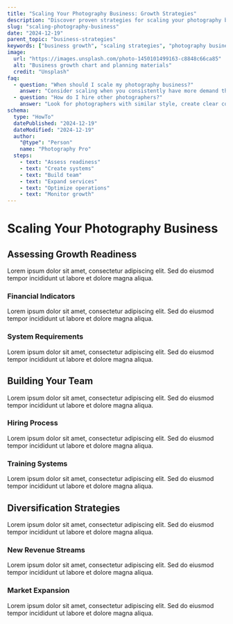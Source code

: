 ```yaml
---
title: "Scaling Your Photography Business: Growth Strategies"
description: "Discover proven strategies for scaling your photography business, including hiring, automation, diversification, and sustainable growth practices."
slug: "scaling-photography-business"
date: "2024-12-19"
parent_topic: "business-strategies"
keywords: ["business growth", "scaling strategies", "photography business", "business expansion", "hiring photographers"]
image:
  url: "https://images.unsplash.com/photo-1450101499163-c8848c66ca85"
  alt: "Business growth chart and planning materials"
  credit: "Unsplash"
faq:
  - question: "When should I scale my photography business?"
    answer: "Consider scaling when you consistently have more demand than capacity, strong financial foundation, and systems in place."
  - question: "How do I hire other photographers?"
    answer: "Look for photographers with similar style, create clear contracts, provide training, and maintain quality control standards."
schema:
  type: "HowTo"
  datePublished: "2024-12-19"
  dateModified: "2024-12-19"
  author:
    "@type": "Person"
    name: "Photography Pro"
  steps:
    - text: "Assess readiness"
    - text: "Create systems"
    - text: "Build team"
    - text: "Expand services"
    - text: "Optimize operations"
    - text: "Monitor growth"
---
```


# Scaling Your Photography Business

## Assessing Growth Readiness

Lorem ipsum dolor sit amet, consectetur adipiscing elit. Sed do eiusmod tempor incididunt ut labore et dolore magna aliqua.

### Financial Indicators

Lorem ipsum dolor sit amet, consectetur adipiscing elit. Sed do eiusmod tempor incididunt ut labore et dolore magna aliqua.

### System Requirements

Lorem ipsum dolor sit amet, consectetur adipiscing elit. Sed do eiusmod tempor incididunt ut labore et dolore magna aliqua.

## Building Your Team

Lorem ipsum dolor sit amet, consectetur adipiscing elit. Sed do eiusmod tempor incididunt ut labore et dolore magna aliqua.

### Hiring Process

Lorem ipsum dolor sit amet, consectetur adipiscing elit. Sed do eiusmod tempor incididunt ut labore et dolore magna aliqua.

### Training Systems

Lorem ipsum dolor sit amet, consectetur adipiscing elit. Sed do eiusmod tempor incididunt ut labore et dolore magna aliqua.

## Diversification Strategies

Lorem ipsum dolor sit amet, consectetur adipiscing elit. Sed do eiusmod tempor incididunt ut labore et dolore magna aliqua.

### New Revenue Streams

Lorem ipsum dolor sit amet, consectetur adipiscing elit. Sed do eiusmod tempor incididunt ut labore et dolore magna aliqua.

### Market Expansion

Lorem ipsum dolor sit amet, consectetur adipiscing elit. Sed do eiusmod tempor incididunt ut labore et dolore magna aliqua.
